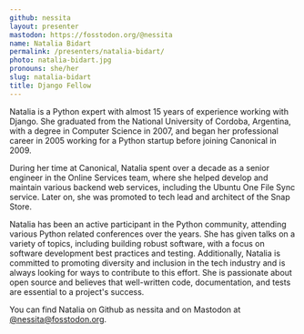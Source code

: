 ```yaml
---
github: nessita
layout: presenter
mastodon: https://fosstodon.org/@nessita
name: Natalia Bidart
permalink: /presenters/natalia-bidart/
photo: natalia-bidart.jpg
pronouns: she/her
slug: natalia-bidart
title: Django Fellow
---
```


Natalia is a Python expert with almost 15 years of experience working with Django. She graduated from the National University of Cordoba, Argentina, with a degree in Computer Science in 2007, and began her professional career in 2005 working for a Python startup before joining Canonical in 2009.

During her time at Canonical, Natalia spent over a decade as a senior engineer in the Online Services team, where she helped develop and maintain various backend web services, including the Ubuntu One File Sync service. Later on, she was promoted to tech lead and architect of the Snap Store.

Natalia has been an active participant in the Python community, attending various Python related conferences over the years. She has given talks on a variety of topics, including building robust software, with a focus on software development best practices and testing. Additionally, Natalia is committed to promoting diversity and inclusion in the tech industry and is always looking for ways to contribute to this effort. She is passionate about open source and believes that well-written code, documentation, and tests are essential to a project's success.

You can find Natalia on Github as nessita and on Mastodon at [@nessita@fosstodon.org](https://fosstodon.org/@nessita).
